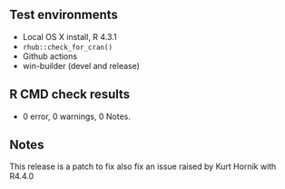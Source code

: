 ## Test environments
* Local OS X install, R 4.3.1
* `rhub::check_for_cran()`
* Github actions
* win-builder (devel and release)

## R CMD check results
  - 0 error, 0 warnings, 0 Notes.

## Notes
This release is a patch to fix also fix an issue raised by Kurt Hornik with R4.4.0
